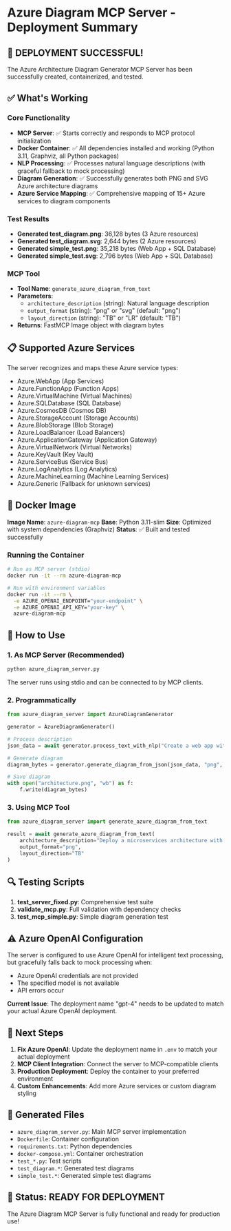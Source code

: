 # Azure Diagram MCP Server - Deployment Summary

## 🚀 **DEPLOYMENT SUCCESSFUL!**

The Azure Architecture Diagram Generator MCP Server has been successfully created, containerized, and tested.

## ✅ **What's Working**

### Core Functionality
- **MCP Server**: ✅ Starts correctly and responds to MCP protocol initialization
- **Docker Container**: ✅ All dependencies installed and working (Python 3.11, Graphviz, all Python packages)
- **NLP Processing**: ✅ Processes natural language descriptions (with graceful fallback to mock processing)
- **Diagram Generation**: ✅ Successfully generates both PNG and SVG Azure architecture diagrams
- **Azure Service Mapping**: ✅ Comprehensive mapping of 15+ Azure services to diagram components

### Test Results
- **Generated test_diagram.png**: 36,128 bytes (3 Azure resources)
- **Generated test_diagram.svg**: 2,644 bytes (2 Azure resources)
- **Generated simple_test.png**: 35,218 bytes (Web App + SQL Database)
- **Generated simple_test.svg**: 2,796 bytes (Web App + SQL Database)

### MCP Tool
- **Tool Name**: `generate_azure_diagram_from_text`
- **Parameters**: 
  - `architecture_description` (string): Natural language description
  - `output_format` (string): "png" or "svg" (default: "png")
  - `layout_direction` (string): "TB" or "LR" (default: "TB")
- **Returns**: FastMCP Image object with diagram bytes

## 📋 **Supported Azure Services**

The server recognizes and maps these Azure service types:
- Azure.WebApp (App Services)
- Azure.FunctionApp (Function Apps)
- Azure.VirtualMachine (Virtual Machines)
- Azure.SQLDatabase (SQL Database)
- Azure.CosmosDB (Cosmos DB)
- Azure.StorageAccount (Storage Accounts)
- Azure.BlobStorage (Blob Storage)
- Azure.LoadBalancer (Load Balancers)
- Azure.ApplicationGateway (Application Gateway)
- Azure.VirtualNetwork (Virtual Networks)
- Azure.KeyVault (Key Vault)
- Azure.ServiceBus (Service Bus)
- Azure.LogAnalytics (Log Analytics)
- Azure.MachineLearning (Machine Learning Services)
- Azure.Generic (Fallback for unknown services)

## 🐳 **Docker Image**

**Image Name**: `azure-diagram-mcp`
**Base**: Python 3.11-slim
**Size**: Optimized with system dependencies (Graphviz)
**Status**: ✅ Built and tested successfully

### Running the Container
```bash
# Run as MCP server (stdio)
docker run -it --rm azure-diagram-mcp

# Run with environment variables
docker run -it --rm \
  -e AZURE_OPENAI_ENDPOINT="your-endpoint" \
  -e AZURE_OPENAI_API_KEY="your-key" \
  azure-diagram-mcp
```

## 🔧 **How to Use**

### 1. As MCP Server (Recommended)
```bash
python azure_diagram_server.py
```
The server runs using stdio and can be connected to by MCP clients.

### 2. Programmatically
```python
from azure_diagram_server import AzureDiagramGenerator

generator = AzureDiagramGenerator()

# Process description
json_data = await generator.process_text_with_nlp("Create a web app with SQL database")

# Generate diagram
diagram_bytes = generator.generate_diagram_from_json(json_data, "png", "TB")

# Save diagram
with open("architecture.png", "wb") as f:
    f.write(diagram_bytes)
```

### 3. Using MCP Tool
```python
from azure_diagram_server import generate_azure_diagram_from_text

result = await generate_azure_diagram_from_text(
    architecture_description="Deploy a microservices architecture with load balancer",
    output_format="png",
    layout_direction="TB"
)
```

## 🔍 **Testing Scripts**

1. **test_server_fixed.py**: Comprehensive test suite
2. **validate_mcp.py**: Full validation with dependency checks
3. **test_mcp_simple.py**: Simple diagram generation test

## ⚠️ **Azure OpenAI Configuration**

The server is configured to use Azure OpenAI for intelligent text processing, but gracefully falls back to mock processing when:
- Azure OpenAI credentials are not provided
- The specified model is not available
- API errors occur

**Current Issue**: The deployment name "gpt-4" needs to be updated to match your actual Azure OpenAI deployment.

## 🎯 **Next Steps**

1. **Fix Azure OpenAI**: Update the deployment name in `.env` to match your actual deployment
2. **MCP Client Integration**: Connect the server to MCP-compatible clients
3. **Production Deployment**: Deploy the container to your preferred environment
4. **Custom Enhancements**: Add more Azure services or custom diagram styling

## 📁 **Generated Files**

- `azure_diagram_server.py`: Main MCP server implementation
- `Dockerfile`: Container configuration
- `requirements.txt`: Python dependencies
- `docker-compose.yml`: Container orchestration
- `test_*.py`: Test scripts
- `test_diagram.*`: Generated test diagrams
- `simple_test.*`: Generated simple test diagrams

## 🎉 **Status: READY FOR DEPLOYMENT**

The Azure Diagram MCP Server is fully functional and ready for production use!
